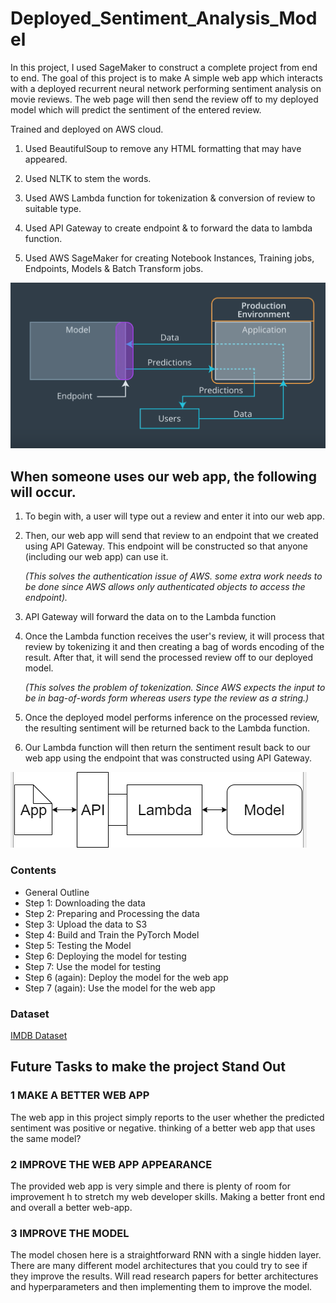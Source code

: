 # Deployed_Sentiment_Analysis_Model

 In this project, I used SageMaker to construct a complete project from end to end. The goal of this project is to make A simple web app which interacts with a deployed recurrent neural network performing sentiment analysis on movie reviews.
 The web page will then send the review off to my deployed model which will predict the sentiment of the entered review.
 
 Trained and deployed on AWS cloud.
 




1. Used BeautifulSoup to remove any HTML formatting that may have appeared.

2. Used NLTK to stem the words.

3. Used AWS Lambda function for tokenization & conversion of review to suitable type.

4. Used API Gateway to create endpoint & to forward the data to lambda function.

5. Used AWS SageMaker for creating Notebook Instances, Training jobs, Endpoints, Models & Batch Transform jobs.




![!Model](model-app-endpoint.png)




## When someone uses our web app, the following will occur.

1. To begin with, a user will type out a review and enter it into our web app.

2. Then, our web app will send that review to an endpoint that we created using API Gateway. This endpoint will be constructed so that anyone (including our web app) can use it.

    *(This solves the authentication issue of AWS. some extra work needs to be done since AWS allows only authenticated objects to access the endpoint).*

3. API Gateway will forward the data on to the Lambda function

4. Once the Lambda function receives the user's review, it will process that review by tokenizing it and then creating a bag of words encoding of the result. After that, it will send the processed review off to our deployed model.

    *(This solves the problem of tokenization. Since AWS expects the input to be in bag-of-words form whereas users type the review as a string.)*

5. Once the deployed model performs inference on the processed review, the resulting sentiment will be returned back to the Lambda function.

6. Our Lambda function will then return the sentiment result back to our web app using the endpoint that was constructed using API Gateway.






![Web-app](webapp.PNG)






### Contents

- General Outline
- Step 1: Downloading the data
- Step 2: Preparing and Processing the data
- Step 3: Upload the data to S3
- Step 4: Build and Train the PyTorch Model
- Step 5: Testing the Model
- Step 6: Deploying the model for testing
- Step 7: Use the model for testing
- Step 6 (again): Deploy the model for the web app
- Step 7 (again): Use the model for the web app





### Dataset

[IMDB Dataset](https://ai.stanford.edu/~amaas/data/sentiment/)






## Future Tasks to make the project Stand Out

### 1 MAKE A BETTER WEB APP
   The web app in this project simply reports to the user whether the predicted sentiment was positive or negative. thinking of a better web app that uses the same model?

### 2 IMPROVE THE WEB APP APPEARANCE
   The provided web app is very simple and there is plenty of room for improvement h to stretch my web developer skills. Making a better front end and overall a better web-app.

### 3 IMPROVE THE MODEL
   The model chosen here is a straightforward RNN with a single hidden layer. There are many different model architectures that you could try to see if they improve the results. Will read research papers for better architectures and hyperparameters and then implementing them to improve the model.
